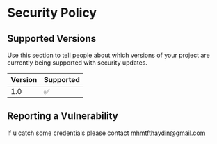 # Security Policy

## Supported Versions

Use this section to tell people about which versions of your project are
currently being supported with security updates.

| Version | Supported          |
| ------- | ------------------ |
| 1.0   | :white_check_mark: |


## Reporting a Vulnerability

If u catch some credentials please contact mhmtfthaydin@gmail.com
